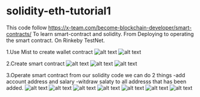 # solidity-eth-tutorial1
This code follow https://x-team.com/become-blockchain-developer/smart-contracts/
To learn smart-contract and solidity.
From Deploying to operating the smart contract. 
On Rinkeby TestNet.

1.Use Mist to create wallet contract
![alt text](https://i.imgur.com/ces1zGX.png)
![alt text](https://i.imgur.com/2Ii9PaA.png)

2.Create smart contract
![alt text](https://i.imgur.com/ZpOio6o.png)
![alt text](https://i.imgur.com/T8zE1Sr.png)
![alt text](https://i.imgur.com/xp5SEvh.png)

3.Operate smart contract from our solidity code
we can do 2 things 
-add account address and salary
-witdraw salaty to all addresss that has been added.
![alt text](https://i.imgur.com/yHkdo6t.png)
![alt text](https://i.imgur.com/DLLShzS.png)
![alt text](https://i.imgur.com/bizb31V.png)
![alt text](https://i.imgur.com/xiurmG7.png)
![alt text](https://i.imgur.com/fLY6JFO.png)
![alt text](https://i.imgur.com/GovPsfJ.png)
![alt text](https://i.imgur.com/jbI8cDK.png)